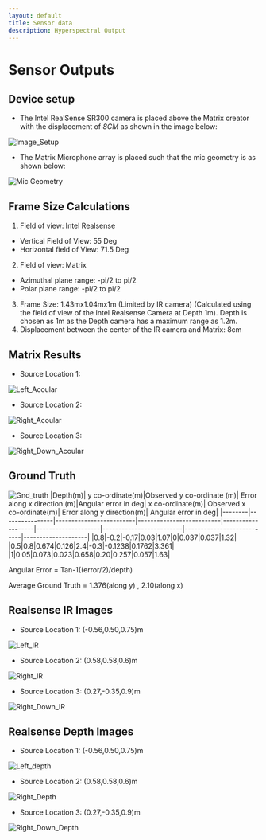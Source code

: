 ```yaml
---
layout: default
title: Sensor data
description: Hyperspectral Output
---
```


# Sensor Outputs

## Device setup

   * The Intel RealSense SR300 camera is placed above the Matrix creator with the displacement of *8CM* as shown in the image below:

   ![Image_Setup](/Sound_Localisation/image_setup.jpg)

   * The Matrix Microphone array is placed such that the mic geometry is as shown below:

   ![Mic Geometry](/Sound_Localisation/Mic.png)

## Frame Size Calculations

1. Field of view: Intel Realsense
  * Vertical Field of View: 55 Deg
  * Horizontal field of View: 71.5 Deg
2. Field of view: Matrix
  * Azimuthal plane range: -pi/2 to pi/2
  * Polar plane range: -pi/2 to pi/2
3. Frame Size: 1.43mx1.04mx1m (Limited by IR camera) (Calculated using the field of view of the Intel Realsense Camera at Depth 1m). Depth is chosen as 1m as the Depth camera has a maximum range as 1.2m.
4. Displacement between the center of the IR camera and Matrix: 8cm

## Matrix Results

  * Source Location 1:

  ![Left_Acoular](/Sound_Localisation/Left_Acoular.png)

  * Source Location 2:

  ![Right_Acoular](/Sound_Localisation/Right_Acoular.png)

  * Source Location 3:

  ![Right_Down_Acoular](/Sound_Localisation/Right_Down_Acoular.png)

## Ground Truth

![Gnd_truth](Gnd_truth.png)
|Depth(m)| y co-ordinate(m)|Observed y co-ordinate (m)| Error along x direction (m)|Angular error in deg| x co-ordinate(m)| Observed x co-ordinate(m)| Error along y direction(m)| Angular error in deg|
|--------|----------------|-------------------------|--------------------------|-------------------|--------------------|-------------------------|---------------------------|--------------------|
|0.8|-0.2|-0.17|0.03|1.07|0|0.037|0.037|1.32|
|0.5|0.8|0.674|0.126|2.4|-0.3|-0.1238|0.1762|3.361|
|1|0.05|0.073|0.023|0.658|0.20|0.257|0.057|1.63|

Angular Error = Tan-1((error/2)/depth)

Average Ground Truth = 1.376(along y) , 2.10(along x)


## Realsense IR Images

  * Source Location 1: (-0.56,0.50,0.75)m

  ![Left_IR](/RealSenseImages/ir_left.png)

  * Source Location 2: (0.58,0.58,0.6)m

  ![Right_IR](/RealSenseImages/ir_right.png)

  * Source Location 3: (0.27,-0.35,0.9)m

  ![Right_Down_IR](/RealSenseImages/ir_right_down.png)

## Realsense Depth Images

  * Source Location 1: (-0.56,0.50,0.75)m

  ![Left_depth](/RealSenseImages/d_left.png)

  * Source Location 2: (0.58,0.58,0.6)m

  ![Right_Depth](/RealSenseImages/d_right.png)

  * Source Location 3: (0.27,-0.35,0.9)m

  ![Right_Down_Depth](/RealSenseImages/d_right_down.png)
